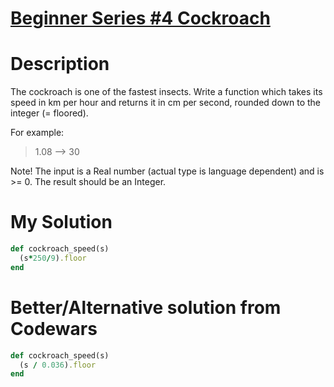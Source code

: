 # [Beginner Series #4 Cockroach](https://www.codewars.com/kata/55fab1ffda3e2e44f00000c6)

# Description
The cockroach is one of the fastest insects. Write a function which takes its speed in km per hour and returns it in cm 
per second, rounded down to the integer (= floored).

For example:
>1.08 --> 30

Note! The input is a Real number (actual type is language dependent) and is >= 0. The result should be an Integer.

# My Solution
```ruby
def cockroach_speed(s)
  (s*250/9).floor
end
```
# Better/Alternative solution from Codewars
```ruby
def cockroach_speed(s)
  (s / 0.036).floor
end
```
